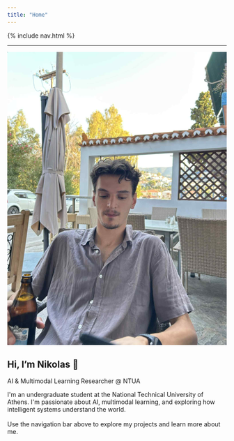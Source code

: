 ```yaml
---
title: "Home"
---
```


<link rel="stylesheet" href="{{ '/assets/css/custom.css?v=5' | relative_url }}">
<link href="https://fonts.googleapis.com/css2?family=Inter:wght@400;600;700&display=swap" rel="stylesheet">
<link rel="stylesheet" href="https://cdnjs.cloudflare.com/ajax/libs/font-awesome/6.4.0/css/all.min.css">


{% include nav.html %}

---

<section class="hero-banner">
  <div class="hero-inner">
    <img src="/assets/css/img/mine/My_photo.jpg" alt="Nikolas Xi̱ros" class="hero-pic">
    <div class="hero-content">
      <h1>Hi, I’m Nikolas 👋</h1>
      <p class="tagline">AI & Multimodal Learning Researcher @ NTUA</p>
      <p class="subtext">
        I'm an undergraduate student at the National Technical University of Athens.  
        I'm passionate about AI, multimodal learning, and exploring how intelligent systems understand the world.  
        <br><br>
        Use the navigation bar above to explore my projects and learn more about me.
      </p>
      <div class="social-links">
        <a href="https://github.com/nickxir12" target="_blank"><i class="fab fa-github"></i></a>
        <a href="www.linkedin.com/in/nikolaos-xiros-972b531a7" target="_blank"><i class="fab fa-linkedin"></i></a>
        </div>
    </div>
  </div>
</section>

<!-- #  Welcome

I'm **Nikolas Xi̱ros**, an undergraduate student at the National Technical University of Athens.  
I'm passionate about AI, multimodal learning, and exploring how intelligent systems understand the world.

Use the navigation bar above to explore my projects and learn more about me. -->


